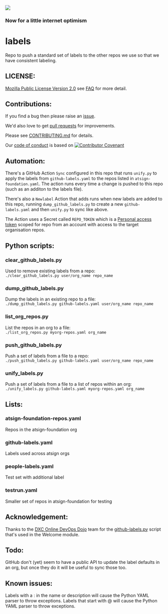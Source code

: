 <img src="https://atsign.dev/assets/img/@dev.png?sanitize=true">

### Now for a little internet optimism

# labels
Repo to push a standard set of labels to the other repos we use so that we have consistent labeling.

## LICENSE:

[Mozilla Public License Version 2.0](https://www.mozilla.org/en-US/MPL/2.0/) see [FAQ](https://www.mozilla.org/en-US/MPL/2.0/FAQ/) for more detail.

## Contributions:

If you find a bug then please raise an [issue](https://github.com/atsign-company/labels/issues).

We'd also love to get [pull requests](https://github.com/atsign-company/labels/pulls)
for improvements.

Please see [CONTRIBUTING.md](CONTRIBUTING.md) for details.

Our [code of conduct](code_of_conduct.md) is based on
[![Contributor Covenant](https://img.shields.io/badge/Contributor%20Covenant-2.0-4baaaa.svg)](code_of_conduct.md)

## Automation:

There's a GitHub Action `Sync` configured in this repo that runs `unify.py` to apply the labels from `github-labels.yaml` to the repos listed in `atsign-foundation.yaml`.
The action runs every time a change is pushed to this repo (such as an additon to the labels file).

There's also a `Newlabel` Action that adds runs when new labels are added to this repo, running `dump_github_labels.py` to create a new `github-labels.yaml`
and then `unify.py` to sync like above.

The Action uses a Secret called `REPO_TOKEN` which is a
[Personal access token](https://github.com/settings/tokens) scoped for repo
from an account with access to the target organisation repos.

## Python scripts:

### clear_github_labels.py

Used to remove existing labels from a repo:  
`./clear_github_labels.py user/org_name repo_name`

### dump_github_labels.py

Dump the labels in an existing repo to a file:  
`./dump_github_labels.py github-labels.yaml user/org_name repo_name`

### list_org_repos.py

List the repos in an org to a file:  
`./list_org_repos.py myorg-repos.yaml org_name`

### push_github_labels.py

Push a set of labels from a file to a repo:  
`./push_github_labels.py github-labels.yaml user/org_name repo_name`

### unify_labels.py

Push a set of labels from a file to a list of repos within an org:  
`./unify_labels.py github-labels.yaml myorg-repos.yaml org_name`

## Lists:

### atsign-foundation-repos.yaml

Repos in the atsign-foundation org

### github-labels.yaml

Labels used across atsign orgs

### people-labels.yaml

Test set with additional label

### testrun.yaml

Smaller set of repos in atsign-foundation for testing

## Acknowledgement:

Thanks to the [DXC Online DevOps Dojo](https://github.com/dxc-technology/online-devops-dojo) team for the [github-labels.py](https://github.com/dxc-technology/online-devops-dojo/blob/master/online-devops-dojo/welcome/assets/github-labels.py) script that's used in the Welcome module.

## Todo:

GitHub don't (yet) seem to have a public API to update the label defaults in an org, but once they do it will be useful to sync those too.

## Known issues:

Labels with a : in the name or description will cause the Python YAML parser to throw exceptions.
Labels that start with @ will cause the Python YAML parser to throw exceptions.
